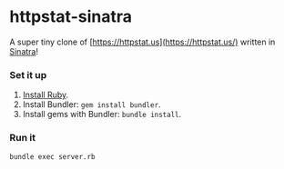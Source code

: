 # httpstat-sinatra

A super tiny clone of [https://httpstat.us](https://httpstat.us/) written in [Sinatra](http://sinatrarb.com)!

### Set it up

1. [Install Ruby](https://www.ruby-lang.org/en/documentation/installation).
1. Install Bundler: `gem install bundler`.
1. Install gems with Bundler: `bundle install`.

### Run it

`bundle exec server.rb`
